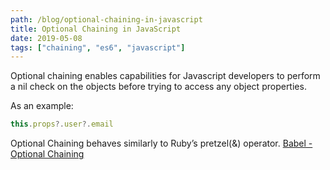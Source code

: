 ```yaml
---
path: /blog/optional-chaining-in-javascript
title: Optional Chaining in JavaScript
date: 2019-05-08
tags: ["chaining", "es6", "javascript"]
---
```


Optional chaining enables capabilities for Javascript developers to perform a nil check on the objects before trying to access any object properties.

As an example:

```js
this.props?.user?.email
```

Optional Chaining behaves similarly to Ruby’s pretzel(&) operator. [Babel - Optional Chaining](https://babeljs.io/docs/en/babel-plugin-proposal-optional-chaining)
